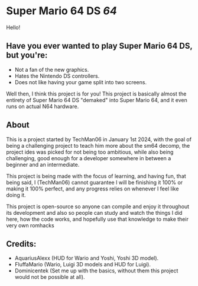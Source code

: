 # Super Mario 64 DS *64*

Hello!
## Have you ever wanted to play Super Mario 64 DS, but you're:
- Not a fan of the new graphics.
- Hates the Nintendo DS controllers.
- Does not like having your game split into two screens.

Well then, I think this project is for you! This project is basically almost the entirety of Super Mario 64 DS "demaked" into Super Mario 64, and it even runs on actual N64 hardware.

## About
This is a project started by TechMan06 in January 1st 2024, with the goal of being a challenging project to teach him more about the sm64 decomp, the project ides was picked for not being too ambitious, while also being challenging, good enough for a developer somewhere in between a beginner and an intermediate.

This project is being made with the focus of learning, and having fun, that being said, I (TechMan06) cannot guarantee I will be finishing it 100% or making it 100% perfect, and any progress relies on whenever I feel like doing it.

This project is open-source so anyone can compile and enjoy it throughout its development and also so people can study and watch the things I did here, how the code works, and hopefully use that knowledge to make their very own romhacks


## Credits:
- AquariusAlexx (HUD for Wario and Yoshi, Yoshi 3D model).
- FluffaMario (Wario, Luigi 3D models and HUD for Luigi).
- Dominicentek (Set me up with the basics, without them this project would not be possible at all).
